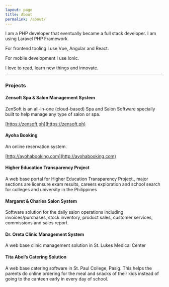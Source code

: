 ```yaml
---
layout: page
title: About
permalink: /about/
---
```


I am a PHP developer that eventually became a full stack developer.	I am using Laravel PHP Framework.

For frontend tooling I use Vue, Angular and React.

For mobile development I use Ionic.

I love to read, learn new things and innovate. 

--------------------

### Projects

####  Zensoft Spa & Salon Management System

ZenSoft is an all-in-one (cloud-based) Spa and Salon Software specially built to help manage any type of salon or spa.

[https://zensoft.ph](https://zensoft.ph)

#### Ayoha Booking 

An online reservation system. 

[http://ayohabooking.com](http://ayohabooking.com)

#### Higher Education Transparency Project

A web base portal for Higher Education Transparency Project., major sections are licensure exam results, careers exploration and school search for colleges and university in the Philippines

#### Margaret & Charles Salon System

Software solution for the daily salon operations including invoices/purchases, stock inventory, product
sales, customer services, commissions and sales report.

#### Dr. Oreta Clinic Management System

A web base clinic management solution in St. Lukes Medical Center

#### Tita Abel’s Catering Solution

A web base catering software in St. Paul College, Pasig. This helps the parents do online ordering for
the meal and snacks of their kids instead of going to the canteen early in every day of school.

